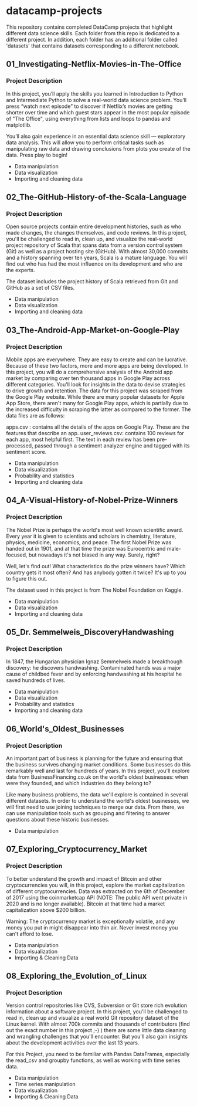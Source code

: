 # datacamp-projects

This repository contains completed DataCamp projects that highlight different data science skills.
Each folder from this repo is dedicated to a different project.
In addition, each folder has an additional folder called 'datasets' that contains datasets corresponding to a different notebook.

## 01_Investigating-Netflix-Movies-in-The-Office

### Project Description

In this project, you’ll apply the skills you learned in Introduction to Python and Intermediate Python to solve a real-world data science problem. You’ll press “watch next episode” to discover if Netflix’s movies are getting shorter over time and which guest stars appear in the most popular episode of "The Office", using everything from lists and loops to pandas and matplotlib.

You’ll also gain experience in an essential data science skill — exploratory data analysis. This will allow you to perform critical tasks such as manipulating raw data and drawing conclusions from plots you create of the data. Press play to begin!

- Data manipulation
- Data visualization
- Importing and cleaning data

## 02_The-GitHub-History-of-the-Scala-Language

### Project Description

Open source projects contain entire development histories, such as who made changes, the changes themselves, and code reviews. In this project, you'll be challenged to read in, clean up, and visualize the real-world project repository of Scala that spans data from a version control system (Git) as well as a project hosting site (GitHub). With almost 30,000 commits and a history spanning over ten years, Scala is a mature language. You will find out who has had the most influence on its development and who are the experts.

The dataset includes the project history of Scala retrieved from Git and GitHub as a set of CSV files.

- Data manipulation
- Data visualization
- Importing and cleaning data

## 03_The-Android-App-Market-on-Google-Play

### Project Description

Mobile apps are everywhere. They are easy to create and can be lucrative. Because of these two factors, more and more apps are being developed. In this project, you will do a comprehensive analysis of the Android app market by comparing over ten thousand apps in Google Play across different categories. You'll look for insights in the data to devise strategies to drive growth and retention. The data for this project was scraped from the Google Play website. While there are many popular datasets for Apple App Store, there aren't many for Google Play apps, which is partially due to the increased difficulty in scraping the latter as compared to the former. The data files are as follows:

apps.csv : contains all the details of the apps on Google Play. These are the features that describe an app.
user_reviews.csv: contains 100 reviews for each app, most helpful first. The text in each review has been pre-processed, passed through a sentiment analyzer engine and tagged with its sentiment score.

- Data manipulation
- Data visualization
- Probability and statistics
- Importing and cleaning data

## 04_A-Visual-History-of-Nobel-Prize-Winners

### Project Description

The Nobel Prize is perhaps the world's most well known scientific award. Every year it is given to scientists and scholars in chemistry, literature, physics, medicine, economics, and peace. The first Nobel Prize was handed out in 1901, and at that time the prize was Eurocentric and male-focused, but nowadays it's not biased in any way. Surely, right?

Well, let's find out! What characteristics do the prize winners have? Which country gets it most often? And has anybody gotten it twice? It's up to you to figure this out.

The dataset used in this project is from The Nobel Foundation on Kaggle.

- Data manipulation
- Data visualization
- Importing and cleaning data

## 05_Dr. Semmelweis_DiscoveryHandwashing

### Project Description

In 1847, the Hungarian physician Ignaz Semmelweis made a breakthough discovery: he discovers handwashing. Contaminated hands was a major cause of childbed fever and by enforcing handwashing at his hospital he saved hundreds of lives.

- Data manipulation
- Data visualization
- Probability and statistics
- Importing and cleaning data

## 06_World's_Oldest_Businesses

### Project Description

An important part of business is planning for the future and ensuring that the business survives changing market conditions. Some businesses do this remarkably well and last for hundreds of years. In this project, you'll explore data from BusinessFinancing.co.uk on the world's oldest businesses: when were they founded, and which industries do they belong to?

Like many business problems, the data we'll explore is contained in several different datasets. In order to understand the world's oldest businesses, we will first need to use joining techniques to merge our data. From there, we can use manipulation tools such as grouping and filtering to answer questions about these historic businesses.

- Data manipulation

## 07_Exploring_Cryptocurrency_Market

### Project Description

To better understand the growth and impact of Bitcoin and other cryptocurrencies you will, in this project, explore the market capitalization of different cryptocurrencies. Data was extracted on the 6th of December of 2017 using the coinmarketcap API (NOTE: The public API went private in 2020 and is no longer available). Bitcoin at that time had a market capitalization above $200 billion.

Warning: The cryptocurrency market is exceptionally volatile, and any money you put in might disappear into thin air. Never invest money you can't afford to lose.

- Data manipulation
- Data visualization
- Importing & Cleaning Data

## 08_Exploring_the_Evolution_of_Linux

### Project Description

Version control repositories like CVS, Subversion or Git store rich evolution information about a software project. In this project, you'll be challenged to read in, clean up and visualize a real world Git repository dataset of the Linux kernel. With almost 700k commits and thousands of contributors (find out the exact number in this project ;-) ) there are some little data cleaning and wrangling challenges that you'll encounter. But you'll also gain insights about the development activities over the last 13 years.

For this Project, you need to be familiar with Pandas DataFrames, especially the read_csv and groupby functions, as well as working with time series data.

- Data manipulation
- Time series manipulation
- Data visualization
- Importing & Cleaning Data
